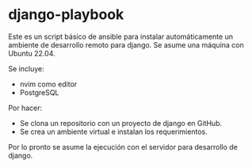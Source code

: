 # django-playbook

Este es un script básico de ansible para instalar automáticamente un ambiente de desarrollo remoto para django.
Se asume una máquina con Ubuntu 22.04.

Se incluye:
- nvim como editor
- PostgreSQL

Por hacer:
- Se clona un repositorio con un proyecto de django en GitHub.
- Se crea un ambiente virtual e instalan los requerimientos.

Por lo pronto se asume la ejecución con el servidor para desarrollo de django.




